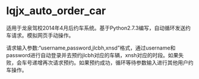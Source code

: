 lqjx_auto_order_car
===================

适用于龙泉驾校2014年4月后约车系统。基于Python2.7.3编写，自动循环发送约车请求。模拟网页手动操作。

请求输入参数:“username,password,jlcbh,xnsd”格式，通过username和password进行自动登录并去预约jlcbh对应的车辆，xnsh对应的时段。如果失败，会车号递增再次请求预约。如果预约成功，循环等待参数输入进行其他用户约车操作。
